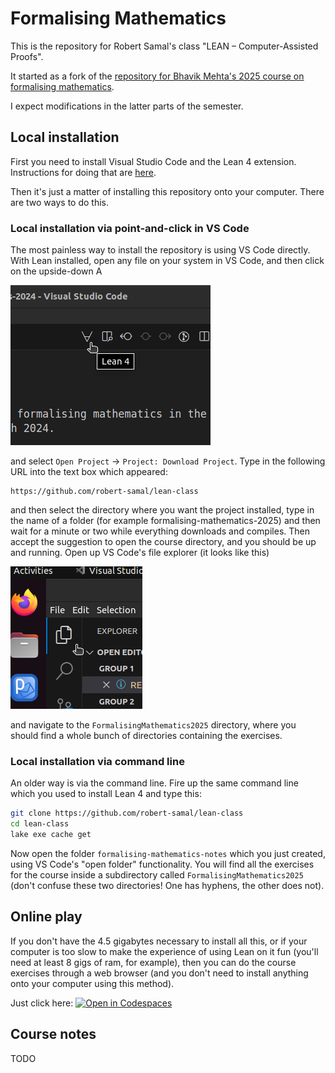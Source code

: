 # Formalising Mathematics

This is the repository for Robert Samal's class "LEAN – Computer-Assisted Proofs". 

It started as a fork of the [repository for Bhavik Mehta's 2025 course on formalising mathematics](https://github.com/b-mehta/formalising-mathematics-notes). 

I expect modifications in the latter parts of the semester. 


## Local installation

First you need to install Visual Studio Code and the Lean 4 extension. Instructions for doing that are [here](https://leanprover-community.github.io/get_started.html#regular-install).

Then it's just a matter of installing this repository onto your computer. There are two ways to do this.

### Local installation via point-and-click in VS Code

The most painless way to install the repository is using VS Code directly. With Lean installed, open any file on your system in VS Code, and then click on the upside-down A

![an upside-down A](png/clone_forall.png?raw=true "an upside-down A")

and select `Open Project` -> `Project: Download Project`. Type in the following URL into the text box which appeared:

```
https://github.com/robert-samal/lean-class
```

and then select the directory where you want the project installed, type in the name of a folder (for example formalising-mathematics-2025) and then wait for a minute or two while everything downloads and compiles. Then accept the suggestion to open the course directory, and you should be up and running. Open up VS Code's file explorer (it looks like this)

![File explorer](png/file_explorer.png?raw=true "File explorer")

and navigate to the `FormalisingMathematics2025` directory, where you should find a whole bunch of directories containing the exercises.

### Local installation via command line

An older way is via the command line. Fire up the same command line which you used to install Lean 4 and type this:

```bash
git clone https://github.com/robert-samal/lean-class
cd lean-class
lake exe cache get
```

Now open the folder `formalising-mathematics-notes` which you just created, using VS Code's "open folder" functionality. You will find all the exercises for the course inside a subdirectory called `FormalisingMathematics2025` (don't confuse these two
directories! One has hyphens, the other does not).
## Online play

If you don't have the 4.5 gigabytes necessary to install all this, or if your computer is too slow to make the experience of using Lean on it fun (you'll need at least 8 gigs of ram, for example), then you can do the course exercises through a web browser (and you don't need to install anything onto your computer using this method).

Just click here: [![Open in Codespaces](https://github.com/codespaces/badge.svg)](https://codespaces.new/robert-samal/lean-class)

## Course notes

TODO
